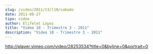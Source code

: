 ```yaml
---
slug: /video/2011/t3/l10/sabado
date: 2011-08-27
tipo: video
author: Elifelet Lopez
title: "Video 10 - Trimestre 3 - 2011"
description: "Video 10 - Trimestre 3 - 2011"
---
```


http://player.vimeo.com/video/28253534?title=0&byline=0&portrait=0
